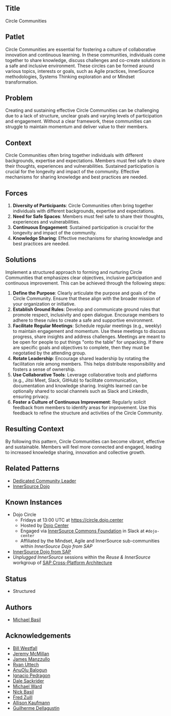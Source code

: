 ## Title

Circle Communities

## Patlet

Circle Communities are essential for fostering a culture of collaborative innovation and continuous learning.  In these communities, individuals come together to share knowledge, discuss challenges and co-create solutions in a safe and inclusive environment.  These circles can be formed around various topics, interests or goals, such as Agile practices, InnerSource methodologies, Systems Thinking exploration and or Mindset transformation.

## Problem

Creating and sustaining effective Circle Communities can be challenging due to a lack of structure, unclear goals and varying levels of participation and engagement.  Without a clear framework, these communities can struggle to maintain momentum and deliver value to their members.

## Context

Circle Communities often bring together individuals with different backgrounds, expertise and expectations.  Members must feel safe to share their thoughts, experiences and vulnerabilities.  Sustained participation is crucial for the longevity and impact of the community.  Effective mechanisms for sharing knowledge and best practices are needed.

## Forces

1. **Diversity of Participants**: Circle Communities often bring together individuals with different backgrounds, expertise and expectations.
1. **Need for Safe Spaces**: Members must feel safe to share their thoughts, experiences and vulnerabilities.
1. **Continuous Engagement**: Sustained participation is crucial for the longevity and impact of the community.
1. **Knowledge Sharing**: Effective mechanisms for sharing knowledge and best practices are needed.

## Solutions

Implement a structured approach to forming and nurturing Circle Communities that emphasizes clear objectives, inclusive participation and continuous improvement.  This can be achieved through the following steps:

1. **Define the Purpose**: Clearly articulate the purpose and goals of the Circle Community.  Ensure that these align with the broader mission of your organization or initiative.
1. **Establish Ground Rules**: Develop and communicate ground rules that promote respect, inclusivity and open dialogue.  Encourage members to adhere to these rules to create a safe and supportive environment.
1. **Facilitate Regular Meetings**: Schedule regular meetings (e.g., weekly) to maintain engagement and momentum.  Use these meetings to discuss progress, share insights and address challenges.  Meetings are meant to be open for people to put things "onto the table" for unpacking.  If there are specific goals and objectives to complete, then they must be negotatied by the attending group.
1. **Rotate Leadership**: Encourage shared leadership by rotating the facilitation role among members.  This helps distribute responsibility and fosters a sense of ownership.
1. **Use Collaborative Tools**: Leverage collaborative tools and platforms (e.g., Jitsi Meet, Slack, GitHub) to facilitate communication, documentation and knowledge sharing.  Insights learned can be optionally shared to social channels such as Slack and LinkedIn, ensuring privacy.
1. **Foster a Culture of Continuous Improvement**: Regularly solicit feedback from members to identify areas for improvement. Use this feedback to refine the structure and activities of the Circle Community.

## Resulting Context

By following this pattern, Circle Communities can become vibrant, effective and sustainable.  Members will feel more connected and engaged, leading to increased knowledge sharing, innovation and collective growth.

## Related Patterns

* [Dedicated Community Leader](https://patterns.innersourcecommons.org/p/dedicated-community-leader)
* [InnerSource Dojo](TODO)

## Known Instances

* Dojo Circle
  * Fridays at 13:00 UTC at https://circle.dojo.center
  * Hosted by [Dojo Center](https://dojo.center)
  * Engaged via [InnerSource Commons Foundation](https://innersourcecommons.org) in Slack at ```#dojo-center```
  * Affiliated by the Mindset, Agile and InnerSource sub-communities within _InnerSource Dojo from SAP_
* [InnerSource Dojo from SAP](https://www.youtube.com/watch?v=fXoVm5iTSCc)
* _Unplugged InnerSource_ sessions within the _Reuse & InnerSource_ workgroup of [SAP Cross-Platform Architecture](https://community.sap.com/t5/technology-blogs-by-sap/cross-product-architecture-embracing-conway-s-law-for-better-software/ba-p/13648600)

## Status

* Structured

## Authors

* [Michael Basil](https://www.linkedin.com/in/michaelrbasil)

## Acknowledgements

* [Bill Westfall](https://www.linkedin.com/in/bill-westfall-3268494)
* [Jeremy McMillan](https://www.linkedin.com/in/jeremymcm)
* [James Manzzullo](https://www.linkedin.com/in/jimmanzzullo)
* [Ryan Uttech](https://www.linkedin.com/in/ryanuttech)
* [AnuOlu Balogun](https://www.linkedin.com/in/anuolu)
* [Ignacio Pedragon](https://www.linkedin.com/in/ignaciopedregon)
* [Dale Sackrider](https://www.linkedin.com/in/sackrider)
* [Michael Ward](https://www.linkedin.com/in/michaelwardqa)
* [Nick Basil](https://www.linkedin.com/in/nick-basil)
* [Fred Zuill](https://www.linkedin.com/in/fredzuill)
* [Allison Kaufmann](https://www.linkedin.com/in/allisonkaufmann29)
* [Guilherme Dellagustin](https://www.linkedin.com/in/dellagustin)
